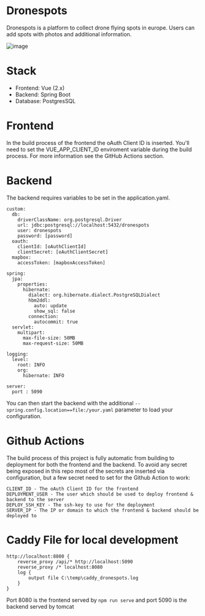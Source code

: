 # Dronespots

Dronespots is a platform to collect drone flying spots in europe. Users can add spots with photos and additional information.

![image](https://user-images.githubusercontent.com/596986/153719253-248efe77-44af-4902-854d-8d6e1c399ed8.png)

# Stack

- Frontend: Vue (2.x)
- Backend: Spring Boot
- Database: PostgresSQL 

# Frontend

In the build process of the frontend the oAuth Client ID is inserted. You'll need to set the VUE_APP_CLIENT_ID enviroment variable during the build process. For more information see the GitHub Actions section.

# Backend

The backend requires variables to be set in the application.yaml.

```
custom:
  db:
    driverClassName: org.postgresql.Driver
    url: jdbc:postgresql://localhost:5432/dronespots
    user: dronespots
    password: [password]
  oauth:
    clientId: [oAuthClientId]
    clientSecret: [oAuthClientSecret]
  mapbox:
    accessToken: [mapboxAccessToken]
  
spring:
  jpa:
    properties:
      hibernate:
        dialect: org.hibernate.dialect.PostgreSQLDialect
        hbm2ddl:
          auto: update
          show_sql: false
        connection:
          autocommit: true
  servlet:
    multipart:
      max-file-size: 50MB
      max-request-size: 50MB
          
logging:
  level:
    root: INFO
    org:
      hibernate: INFO

server:
  port : 5090
```

You can then start the backend with the additional ```--spring.config.location==file:/your.yaml``` parameter to load your configuration.

# Github Actions

The build process of this project is fully automatic from building to deployment for both the frontend and the backend. To avoid any secret being exposed in this repo most of the secrets are inserted via configuration, but a few secret need to set for the Github Action to work:

```
CLIENT_ID - The oAuth Client ID for the frontend
DEPLOYMENT_USER - The user which should be used to deploy frontend & backend to the server
DEPLOY_SSH_KEY - The ssh-key to use for the deployment
SERVER_IP - The IP or domain to which the frontend & backend should be deployed to
```

# Caddy File for local development

```
http://localhost:8800 {
	reverse_proxy /api/* http://localhost:5090
	reverse_proxy /* localhost:8080
	log {
		output file C:\temp\caddy_dronespots.log
	}
}
```

Port 8080 is the frontend served by ```npm run serve``` and port 5090 is the backend served by tomcat

